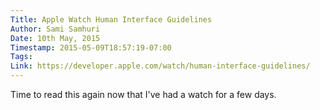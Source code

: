 ```yaml
---
Title: Apple Watch Human Interface Guidelines
Author: Sami Samhuri
Date: 10th May, 2015
Timestamp: 2015-05-09T18:57:19-07:00
Tags: 
Link: https://developer.apple.com/watch/human-interface-guidelines/
---
```


Time to read this again now that I've had a watch for a few days.
